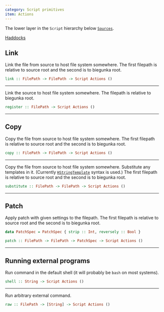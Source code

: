 ```yaml
---
category: Script primitives
item: Actions
---
```


The lower layer in the `Script` hierarchy below [`Sources`][0].

[Haddocks][2]

## Link

Link the file from source to host file system somewhere.
The first filepath is relative to source root and the second is to biegunka root.

```haskell
link :: FilePath -> FilePath -> Script Actions ()
```

---

Link the source to host file system somewhere.
The filepath is relative to biegunka root.

```haskell
register :: FilePath -> Script Actions ()
```

---

## Copy

Copy the file from source to host file system somewhere.
The first filepath is relative to source root and the second is to biegunka root.

```haskell
copy :: FilePath -> FilePath -> Script Actions ()
```

---

Copy the file from source to host file system somewhere.
Substitute any templates in it. (Currently [`HStringTemplate`][3] syntax is used.)
The first filepath is relative to source root and the second is to biegunka root.

```haskell
substitute :: FilePath -> FilePath -> Script Actions ()
```

---

## Patch

Apply patch with given settings to the filepath.
The first filepath is relative to source root and the second is to biegunka root.

```haskell
data PatchSpec = PatchSpec { strip :: Int, reversely :: Bool }

patch :: FilePath -> FilePath -> PatchSpec -> Script Actions ()
```

---

## Running external programs

Run command in the default shell (it will probably be `bash` on most systems).

```haskell
shell :: String -> Script Actions ()
```

---

Run arbitrary external command.

```haskell
raw :: FilePath -> [String] -> Script Actions ()
```


  [0]: /pages/script-primitives/sources.html
  [2]: http://biegunka.github.io/biegunka-core/Biegunka-Primitive.html#g:2
  [3]: http://hackage.haskell.org/package/HStringTemplate
